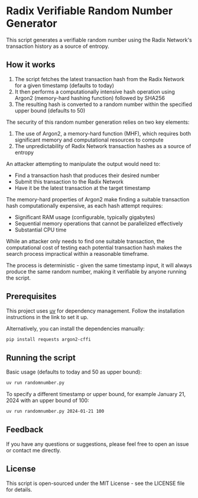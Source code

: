 # Radix Verifiable Random Number Generator

This script generates a verifiable random number using the Radix Network's transaction history as a source of entropy.

## How it works

1. The script fetches the latest transaction hash from the Radix Network for a given timestamp (defaults to today)
2. It then performs a computationally intensive hash operation using Argon2 (memory-hard hashing function) followed by SHA256
3. The resulting hash is converted to a random number within the specified upper bound (defaults to 50)

The security of this random number generation relies on two key elements:

1. The use of Argon2, a memory-hard function (MHF), which requires both significant memory and computational resources to compute
2. The unpredictability of Radix Network transaction hashes as a source of entropy

An attacker attempting to manipulate the output would need to:
- Find a transaction hash that produces their desired number
- Submit this transaction to the Radix Network
- Have it be the latest transaction at the target timestamp

The memory-hard properties of Argon2 make finding a suitable transaction hash computationally expensive, as each hash attempt requires:
- Significant RAM usage (configurable, typically gigabytes)
- Sequential memory operations that cannot be parallelized effectively
- Substantial CPU time

While an attacker only needs to find one suitable transaction, the computational cost of testing each potential transaction hash makes the search process impractical within a reasonable timeframe.

The process is deterministic - given the same timestamp input, it will always produce the same random number, making it verifiable by anyone running the script.

## Prerequisites

This project uses [uv](https://docs.astral.sh/uv/getting-started/installation/) for dependency management.
Follow the installation instructions in the link to set it up.

Alternatively, you can install the dependencies manually:

```bash
pip install requests argon2-cffi
```

## Running the script

Basic usage (defaults to today and 50 as upper bound):

```bash
uv run randomnumber.py
```

To specify a different timestamp or upper bound, for example January 21, 2024 with an upper bound of 100:

```bash
uv run randomnumber.py 2024-01-21 100
```

## Feedback

If you have any questions or suggestions, please feel free to open an issue or contact me directly.

## License

This script is open-sourced under the MIT License - see the LICENSE file for details.
